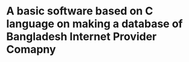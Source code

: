 # A basic software based on C language on making a database of Bangladesh Internet Provider Comapny

